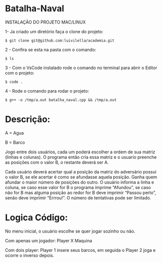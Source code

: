 # Batalha-Naval
INSTALAÇÃO  DO PROJETO MAC/LINUX

1- Ja criado um diretório faça o clone do projeto:

    $ git clone git@github.com:luivilella/academia.git

2 - Confira se esta na pasta com o comando:

    $ ls

3 - Com o VsCode instalado rode o comando no terminal para abrir o Editor com o projeto:

    $ code .

4 - Rode o comando para rodar o projeto:

    $ g++ -o /tmp/a.out batalha_naval.cpp && /tmp/a.out


# Descrição:
A = Agua

B = Barco

Jogo entre dois usuários, cada um poderá escolher a ordem de sua matriz
(linhas e colunas). O programa então cria essa matriz e o usuario preenche
as posições com o valor B, o restante deverá ser A.

Cada usuário deverá acertar qual a posição da matriz do adversário possui o
valor B, se ele acertar é como se afundasse aquela posição. Ganha quem
afundar o maior número de posições do outro. O usuário informa a linha e
coluna, se caso esse valor for B o programa imprime “Afundou”, se caso não
for B mas alguma posição ao redor for B deve imprimir “Passou perto”, senão
deve imprimir “Errrou!”. O número de tentativas pode ser limitado.

# Logica Código:

No menu inicial, o usuário escolhe se quer jogar sozinho ou não.

Com apenas um jogador: 
    Player X Maquina

Com dois player:
    Player 1 insere seus barcos, em seguida o Player 2 joga e ocorre
    o inverso depois.